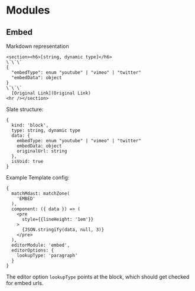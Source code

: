 # Modules

## Embed

Markdown representation

```
<section><h6>[string, dynamic type]</h6>
\`\`\`
{
  "embedType": enum "youtube" | "vimeo" | "twitter"
  "embedData": object
}
\`\`\`
  [Original Link](Original Link)
<hr /></section>
```

Slate structure:

```
{
  kind: 'block',
  type: string, dynamic type
  data: {
    embedType: enum "youtube" | "vimeo" | "twitter"
    embedData: object
    originalUrl: string
  },
  isVoid: true
}
```

Example Template config:

```
{
  matchMdast: matchZone(
    'EMBED'
  ),
  component: ({ data }) => (
    <pre
      style={{lineHeight: '1em'}}
    >
      {JSON.stringify(data, null, 3)}
    </pre>
  ),
  editorModule: 'embed',
  editorOptions: {
    lookupType: 'paragraph'
  }
}
```

The editor option `lookupType` points at the block, which should get checked for embed urls.

